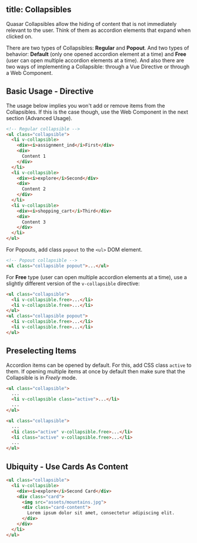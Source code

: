 title: Collapsibles
---
Quasar Collapsibles allow the hiding of content that is not immediately relevant to the user. Think of them as accordion elements that expand when clicked on.

There are two types of Collapsibles: **Regular** and **Popout**. And two types of behavior: **Default** (only one opened accordion element at a time) and **Free** (user can open multiple accordion elements at a time). And also there are two ways of implementing a Collapsible: through a Vue Directive or through a Web Component.

<input type="hidden" data-fullpage-demo="web-components/collapsible">

## Basic Usage - Directive
The usage below implies you won't add or remove items from the Collapsibles. If this is the case though, use the Web Component in the next section (Advanced Usage).

``` html
<!-- Regular collapsible -->
<ul class="collapsible">
  <li v-collapsible>
    <div><i>assignment_ind</i>First</div>
    <div>
      Content 1
    </div>
  </li>
  <li v-collapsible>
    <div><i>explore</i>Second</div>
    <div>
      Content 2
    </div>
  </li>
  <li v-collapsible>
    <div><i>shopping_cart</i>Third</div>
    <div>
      Content 3
    </div>
  </li>
</ul>
```

For Popouts, add class `popout` to the `<ul>` DOM element.
``` html
<!-- Popout collapsible -->
<ul class="collapsible popout">...</ul>
```

For **Free** type (user can open multiple accordion elements at a time), use a slightly different version of the `v-collapsible` directive:

``` html
<ul class="collapsible">
  <li v-collapsible.free>...</li>
  <li v-collapsible.free>...</li>
</ul>
<ul class="collapsible popout">
  <li v-collapsible.free>...</li>
  <li v-collapsible.free>...</li>
</ul>
```

## Preselecting Items
Accordion items can be opened by default. For this, add CSS class `active` to them. If opening multiple items at once by default then make sure that the Collapsible is in *Freely* mode.

``` html
<ul class="collapsible">
  ...
  <li v-collapsible class="active">...</li>
  ...
</ul>

<ul class="collapsible">
  ...
  <li class="active" v-collapsible.free>...</li>
  <li class="active" v-collapsible.free>...</li>
  ...
</ul>
```

## Ubiquity - Use Cards As Content

``` html
<ul class="collapsible">
  <li v-collapsible>
    <div><i>explore</i>Second Card</div>
    <div class="card">
      <img src="assets/mountains.jpg">
      <div class="card-content">
        Lorem ipsum dolor sit amet, consectetur adipiscing elit.
      </div>
    </div>
  </li>
</ul>
```
